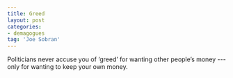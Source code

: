 ```yaml
---
title: Greed
layout: post
categories:
- demagogues
tag: 'Joe Sobran'
---
```


Politicians never accuse you of ‘greed’ for wanting other people’s money --- only for wanting to keep your own money.
